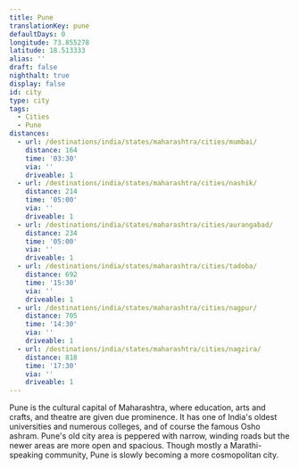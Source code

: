 ```yaml
---
title: Pune
translationKey: pune
defaultDays: 0
longitude: 73.855278
latitude: 18.513333
alias: ''
draft: false
nighthalt: true
display: false
id: city
type: city
tags:
  - Cities
  - Pune
distances:
  - url: /destinations/india/states/maharashtra/cities/mumbai/
    distance: 164
    time: '03:30'
    via: ''
    driveable: 1
  - url: /destinations/india/states/maharashtra/cities/nashik/
    distance: 214
    time: '05:00'
    via: ''
    driveable: 1
  - url: /destinations/india/states/maharashtra/cities/aurangabad/
    distance: 234
    time: '05:00'
    via: ''
    driveable: 1
  - url: /destinations/india/states/maharashtra/cities/tadoba/
    distance: 692
    time: '15:30'
    via: ''
    driveable: 1
  - url: /destinations/india/states/maharashtra/cities/nagpur/
    distance: 705
    time: '14:30'
    via: ''
    driveable: 1
  - url: /destinations/india/states/maharashtra/cities/nagzira/
    distance: 818
    time: '17:30'
    via: ''
    driveable: 1
---
```











































Pune is the cultural capital of Maharashtra, where education, arts and crafts, and theatre are given due prominence. It has one of India's oldest universities and numerous colleges, and of course the famous Osho ashram. Pune's old city area is peppered with narrow, winding roads but the newer areas are more open and spacious. Though mostly a Marathi-speaking community, Pune is slowly becoming a more cosmopolitan city.